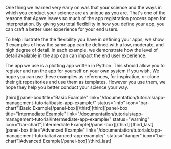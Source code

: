 One thing we learned very early on was that your science and the ways in which you conduct your science are as unique as you are. That's one of the reasons that Agave leaves so much of the app registration process open for interpretation. By giving you total flexibility in how you define your app, you can craft a better user experience for your end users.

To help illustrate the the flexibility you have in defining your apps, we show 3 examples of how the same app can be defined with a low, moderate, and high degree of detail. In each example, we demonstrate how the level of detail available in the app can can impact the end user experience.

The app we use is a plotting app written in Python. This should allow you to register and run the app for yourself on your own system if you wish. We hope you can use these examples as references, for inspiration, or clone their git repositories and use them as templates. However you use them, we hope they help you better conduct your science your way.

[third][panel-box title="Basic Example" link="/documentation/tutorials/app-management-tutorial/basic-app-example/" status="info" icon="bar-chart"]Basic Example[/panel-box][/third][third][panel-box title="Intermediate Example" link="/documentation/tutorials/app-management-tutorial/intermediate-app-example/" status="warning" icon="bar-chart"]Intermediate Example[/panel-box][/third] [third_last][panel-box title="Advanced Example" link="/documentation/tutorials/app-management-tutorial/advanced-app-example/" status="danger" icon="bar-chart"]Advanced Example[/panel-box][/third_last]